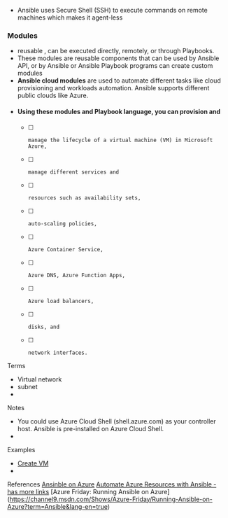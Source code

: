 
* Ansible uses Secure Shell (SSH) to execute commands on remote machines which makes it agent-less

### Modules
* reusable , can be executed directly, remotely, or through Playbooks. 
* These modules are reusable components that can be used by Ansible API, or by Ansible or Ansible Playbook programs 
           can create custom modules
* **Ansible cloud modules** are used to automate different tasks like cloud provisioning and workloads automation. 
  Ansible supports different public clouds like Azure.
* #### Using these modules and Playbook language, you can provision and
  - [ ]     manage the lifecycle of a virtual machine (VM) in Microsoft Azure, 
  - [ ]     manage different services and 
  - [ ]     resources such as availability sets, 
  - [ ]     auto-scaling policies, 
  - [ ]     Azure Container Service, 
  - [ ]     Azure DNS, Azure Function Apps,
  - [ ]     Azure load balancers, 
  - [ ]     disks, and 
  - [ ]     network interfaces.

Terms
* Virtual network
* subnet
* 

Notes
* You could use Azure Cloud Shell (shell.azure.com) as your controller host. Ansible is pre-installed on Azure Cloud Shell. 
* 

Examples 
* [Create VM](https://docs.microsoft.com/en-us/azure/virtual-machines/linux/ansible-create-vm)
* 


References
[Ansinble on Azure](https://docs.microsoft.com/en-us/azure/ansible/)
[Automate Azure Resources with Ansible - has more links](https://channel9.msdn.com/Shows/Azure-Friday/Automate-Azure-Resources-with-Ansible?term=Ansible&lang-en=true)
[Azure Friday: Running Ansible on Azure] (https://channel9.msdn.com/Shows/Azure-Friday/Running-Ansible-on-Azure?term=Ansible&lang-en=true)

